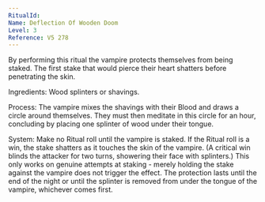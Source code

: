 ```yaml
---
RitualId: 
Name: Deflection Of Wooden Doom
Level: 3
Reference: V5 278
---
```

By performing this ritual the vampire protects themselves from being staked. The first stake that would pierce their heart shatters before penetrating the skin.     

Ingredients: Wood splinters or shavings.     

Process: The vampire mixes the shavings with their Blood and draws a circle around themselves. They must then meditate in this circle for an hour, concluding by placing one splinter of wood under their tongue.     

System: Make no Ritual roll until the vampire is staked. If the Ritual roll is a win, the stake shatters as it touches the skin of the vampire. (A critical win blinds the attacker for two turns, showering their face with splinters.) This only works on genuine attempts at staking - merely holding the stake against the vampire does not trigger the effect. The protection lasts until the end of the night or until the splinter is removed from under the tongue of the vampire, whichever comes first.
